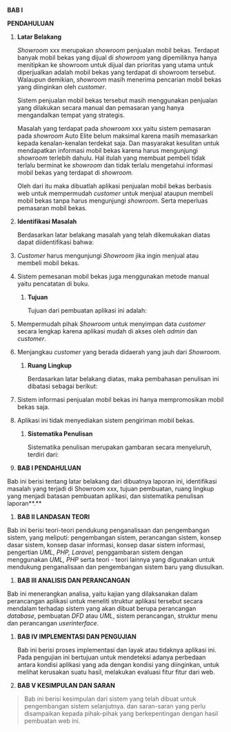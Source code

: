 **BAB I**

**PENDAHULUAN**

1.  **Latar Belakang**

    *Showroom* xxx merupakan *showroom* penjualan mobil bekas. Terdapat banyak
    mobil bekas yang dijual di *showroom* yang dipemiliknya hanya menitipkan ke
    showroom untuk dijual dan prioritas yang utama untuk diperjualkan adalah
    mobil bekas yang terdapat di showroom tersebut. Walaupun demikian,
    *showroom* masih menerima pencarian mobil bekas yang diinginkan oleh
    *customer*.

    Sistem penjualan mobil bekas tersebut masih menggunakan penjualan yang
    dilakukan secara manual dan pemasaran yang hanya mengandalkan tempat yang
    strategis.

    Masalah yang terdapat pada *showroom* xxx yaitu sistem pemasaran pada
    *showroom* Auto Elite belum maksimal karena masih memasarkan kepada
    kenalan-kenalan terdekat saja. Dan masyarakat kesulitan untuk mendapatkan
    informasi mobil bekas karena harus mengunjungi *showroom* terlebih dahulu.
    Hal itulah yang membuat pembeli tidak terlalu berminat ke *showroom* dan
    tidak terlalu mengetahui informasi mobil bekas yang terdapat di *showroom.*

    Oleh dari itu maka dibuatlah aplikasi penjualan mobil bekas berbasis web
    untuk mempermudah *customer* untuk menjual ataupun membeli mobil bekas tanpa
    harus mengunjungi *showroom*. Serta meperluas pemasaran mobil bekas.

2.  **Identifikasi Masalah**

    Berdasarkan latar belakang masalah yang telah dikemukakan diatas dapat
    diidentifikasi bahwa:

3.  *Customer* harus mengunjungi *Showroom* jika ingin menjual atau membeli
    mobil bekas.

4.  Sistem pemesanan mobil bekas juga menggunakan metode manual yaitu pencatatan
    di buku.

    1.  **Tujuan**

        Tujuan dari pembuatan aplikasi ini adalah:

5.  Mempermudah pihak *Showroom* untuk menyimpan data *customer* secara lengkap
    karena aplikasi mudah di akses oleh *admin* dan *customer*.

6.  Menjangkau *customer* yang berada didaerah yang jauh dari *Showroom*.

    1.  **Ruang Lingkup**

        Berdasarkan latar belakang diatas, maka pembahasan penulisan ini
        dibatasi sebagai berikut:

7.  Sistem informasi penjualan mobil bekas ini hanya mempromosikan mobil bekas
    saja.

8.  Aplikasi ini tidak menyediakan sistem pengiriman mobil bekas.

    1.  **Sistematika Penulisan**

        Sistematika penulisan merupakan gambaran secara menyeluruh, terdiri
        dari:

9.  **BAB I PENDAHULUAN**

Bab ini berisi tentang latar belakang dari dibuatnya laporan ini, identifikasi
masalah yang terjadi di Showroom xxx, tujuan pembuatan, ruang lingkup yang
menjadi batasan pembuatan aplikasi, dan sistematika penulisan laporan**.**

1.  **BAB II LANDASAN TEORI**

Bab ini berisi teori-teori pendukung penganalisaan dan pengembangan sistem, yang
meliputi: pengembangan sistem, perancangan sistem, konsep dasar sistem, konsep
dasar informasi, konsep dasar sistem informasi, pengertian *UML*, *PHP,
Laravel,* penggambaran sistem dengan menggunakan *UML, PHP* serta teori - teori
lainnya yang digunakan untuk mendukung penganalisaan dan pengembangan sistem
baru yang diusulkan.

1.  **BAB III ANALISIS DAN PERANCANGAN**

Bab ini menerangkan analisa, yaitu kajian yang dilaksanakan dalam perancangan
aplikasi untuk meneliti struktur aplikasi tersebut secara mendalam terhadap
sistem yang akan dibuat berupa perancangan *database*, pembuatan *DFD* atau
*UML*, sistem perancangan, struktur menu dan perancangan *userinterface*.

1.  **BAB IV IMPLEMENTASI DAN PENGUJIAN**

    Bab ini berisi proses implementasi dan layak atau tidaknya aplikasi ini.
    Pada pengujian ini bertujuan untuk mendeteksi adanya perbedaan antara
    kondisi aplikasi yang ada dengan kondisi yang diinginkan, untuk melihat
    kerusakan suatu hasil, melakukan evaluasi fitur fitur dari web.

2.  **BAB V KESIMPULAN DAN SARAN**

>   Bab ini berisi kesimpulan dari sistem yang telah dibuat untuk pengembangan
>   sistem selanjutnya. dan saran-saran yang perlu disampaikan kepada
>   pihak-pihak yang berkepentingan dengan hasil pembuatan web ini.
